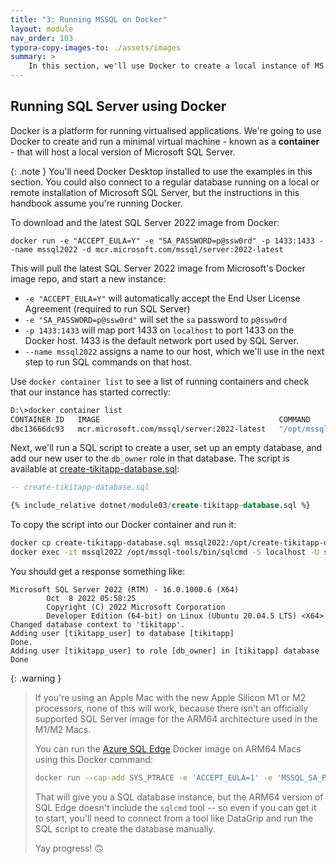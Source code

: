 ```yaml
---
title: "3: Running MSSQL on Docker"
layout: module
nav_order: 103
typora-copy-images-to: ./assets/images
summary: >
    In this section, we'll use Docker to create a local instance of MS SQL Server and create an empty database to use with our .NET application.
---
```

## Running SQL Server using Docker

Docker is a platform for running virtualised applications. We're going to use Docker to create and run a minimal virtual machine - known as a **container** - that will host a local version of Microsoft SQL Server.

{: .note }
You'll need Docker Desktop installed to use the examples in this section. You could also connect to a regular database running on a local or remote installation of Microsoft SQL Server, but the instructions in this handbook assume you're running Docker.

To download and the latest SQL Server 2022 image from Docker:

```
docker run -e "ACCEPT_EULA=Y" -e "SA_PASSWORD=p@ssw0rd" -p 1433:1433 --name mssql2022 -d mcr.microsoft.com/mssql/server:2022-latest
```

This will pull  the latest SQL Server 2022 image from Microsoft's Docker image repo, and start a new instance:

* `-e "ACCEPT_EULA=Y"` will automatically accept the End User License Agreement (required to run SQL Server)
* `-e "SA_PASSWORD=p@ssw0rd"` will set the `sa` password to `p@ssw0rd`
* `-p 1433:1433` will map port 1433 on `localhost` to port 1433 on the Docker host. 1433 is the default network port used by SQL Server.
* `--name mssql2022` assigns a name to our host, which we'll use in the next step to run SQL commands on that host.

Use `docker container list` to see a list of running containers and check that our instance has started correctly:

```bash
D:\>docker container list
CONTAINER ID   IMAGE                                        COMMAND                  CREATED         STATUS         PORTS                    NAMES
dbc13666dc93   mcr.microsoft.com/mssql/server:2022-latest   "/opt/mssql/bin/perm…"   5 minutes ago   Up 5 minutes   0.0.0.0:1433->1433/tcp   mssql2022
```

Next, we'll run a SQL script to create a user, set up an empty database, and add our new user to the `db_owner` role in that database. The script is available at [create-tikitapp-database.sql](dotnet/module03/create-tikitapp-database.sql):

```sql
-- create-tikitapp-database.sql

{% include_relative dotnet/module03/create-tikitapp-database.sql %}
```

To copy the script into our Docker container and run it:

```bash
docker cp create-tikitapp-database.sql mssql2022:/opt/create-tikitapp-database.sql
docker exec -it mssql2022 /opt/mssql-tools/bin/sqlcmd -S localhost -U sa -P p@ssw0rd -i /opt/create-tikitapp-database.sql
```

You should get a response something like:

```
Microsoft SQL Server 2022 (RTM) - 16.0.1000.6 (X64)
        Oct  8 2022 05:58:25
        Copyright (C) 2022 Microsoft Corporation
        Developer Edition (64-bit) on Linux (Ubuntu 20.04.5 LTS) <X64>
Changed database context to 'tikitapp'.
Adding user [tikitapp_user] to database [tikitapp]
Done.
Adding user [tikitapp_user] to role [db_owner] in [tikitapp] database
Done
```

{: .warning }

> If you're using an Apple Mac with the new Apple Silicon M1 or M2 processors, none of this will work, because there isn't an officially supported SQL Server image for the ARM64 architecture used in the M1/M2 Macs. 
>
> You can run the [Azure SQL Edge](https://hub.docker.com/_/microsoft-azure-sql-edge) Docker image on ARM64 Macs using this Docker command:
>
> ```bash
> docker run --cap-add SYS_PTRACE -e 'ACCEPT_EULA=1' -e 'MSSQL_SA_PASSWORD=p@ssw0rd' -p 1433:1433 --name azuresqledge -d mcr.microsoft.com/azure-sql-edge
> ```
>
> That will give you a SQL database instance, but the ARM64 version of SQL Edge doesn't include the `sqlcmd` tool -- so even if you can get it to start, you'll need to connect from a tool like DataGrip and run the SQL script to create the database manually.
>
> Yay progress! 🙃

